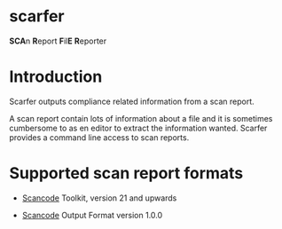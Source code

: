 # scarfer

**SCA**n **R**eport **F**il**E** **R**eporter

# Introduction

Scarfer outputs compliance related information from a scan report.

A scan report contain lots of information about a file and it is
sometimes cumbersome to as en editor to extract the information
wanted. Scarfer provides a command line access to scan reports.

# Supported scan report formats

* [Scancode](https://github.com/nexB/scancode-toolkit) Toolkit, version 21 and upwards

* [Scancode](https://github.com/nexB/scancode-toolkit) Output Format version 1.0.0






